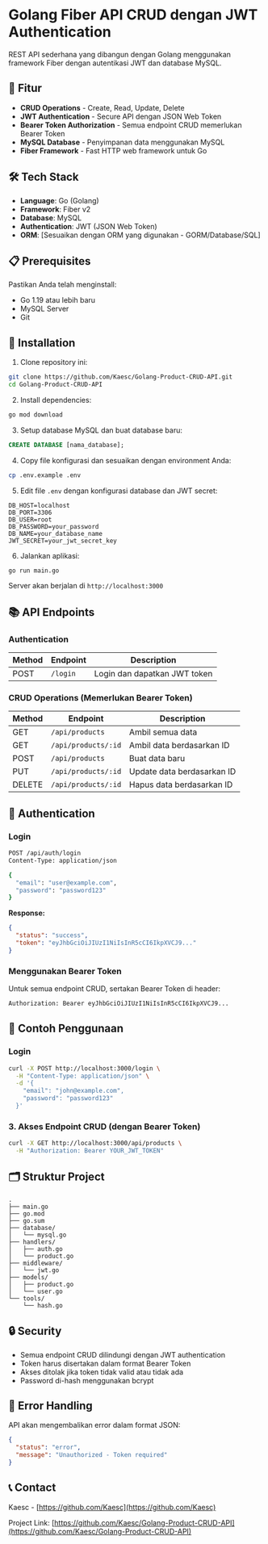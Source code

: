 # Golang Fiber API CRUD dengan JWT Authentication

REST API sederhana yang dibangun dengan Golang menggunakan framework Fiber dengan autentikasi JWT dan database MySQL.

## 🚀 Fitur

- **CRUD Operations** - Create, Read, Update, Delete
- **JWT Authentication** - Secure API dengan JSON Web Token
- **Bearer Token Authorization** - Semua endpoint CRUD memerlukan Bearer Token
- **MySQL Database** - Penyimpanan data menggunakan MySQL
- **Fiber Framework** - Fast HTTP web framework untuk Go

## 🛠️ Tech Stack

- **Language**: Go (Golang)
- **Framework**: Fiber v2
- **Database**: MySQL
- **Authentication**: JWT (JSON Web Token)
- **ORM**: [Sesuaikan dengan ORM yang digunakan - GORM/Database/SQL]

## 📋 Prerequisites

Pastikan Anda telah menginstall:
- Go 1.19 atau lebih baru
- MySQL Server
- Git

## 🔧 Installation

1. Clone repository ini:
```bash
git clone https://github.com/Kaesc/Golang-Product-CRUD-API.git
cd Golang-Product-CRUD-API
```

2. Install dependencies:
```bash
go mod download
```

3. Setup database MySQL dan buat database baru:
```sql
CREATE DATABASE [nama_database];
```

4. Copy file konfigurasi dan sesuaikan dengan environment Anda:
```bash
cp .env.example .env
```

5. Edit file `.env` dengan konfigurasi database dan JWT secret:
```env
DB_HOST=localhost
DB_PORT=3306
DB_USER=root
DB_PASSWORD=your_password
DB_NAME=your_database_name
JWT_SECRET=your_jwt_secret_key
```

6. Jalankan aplikasi:
```bash
go run main.go
```

Server akan berjalan di `http://localhost:3000`

## 📚 API Endpoints

### Authentication

| Method | Endpoint | Description |
|--------|----------|-------------|
| POST | `/login` | Login dan dapatkan JWT token |

### CRUD Operations (Memerlukan Bearer Token)

| Method | Endpoint | Description |
|--------|----------|-------------|
| GET | `/api/products` | Ambil semua data |
| GET | `/api/products/:id` | Ambil data berdasarkan ID |
| POST | `/api/products` | Buat data baru |
| PUT | `/api/products/:id` | Update data berdasarkan ID |
| DELETE | `/api/products/:id` | Hapus data berdasarkan ID |

## 🔐 Authentication

### Login
```bash
POST /api/auth/login
Content-Type: application/json

{
  "email": "user@example.com",
  "password": "password123"
}
```

**Response:**
```json
{
  "status": "success",
  "token": "eyJhbGciOiJIUzI1NiIsInR5cCI6IkpXVCJ9..."
}
```

### Menggunakan Bearer Token
Untuk semua endpoint CRUD, sertakan Bearer Token di header:

```bash
Authorization: Bearer eyJhbGciOiJIUzI1NiIsInR5cCI6IkpXVCJ9...
```

## 📖 Contoh Penggunaan

### Login
```bash
curl -X POST http://localhost:3000/login \
  -H "Content-Type: application/json" \
  -d '{
    "email": "john@example.com",
    "password": "password123"
  }'
```

### 3. Akses Endpoint CRUD (dengan Bearer Token)
```bash
curl -X GET http://localhost:3000/api/products \
  -H "Authorization: Bearer YOUR_JWT_TOKEN"
```

## 🗂️ Struktur Project

```
.
├── main.go
├── go.mod
├── go.sum
├── database/
│   └── mysql.go
├── handlers/
│   ├── auth.go
│   └── product.go
├── middleware/
│   └── jwt.go
├── models/
│   ├── product.go
│   └── user.go
└── tools/
    └── hash.go
```

## 🔒 Security

- Semua endpoint CRUD dilindungi dengan JWT authentication
- Token harus disertakan dalam format Bearer Token
- Akses ditolak jika token tidak valid atau tidak ada
- Password di-hash menggunakan bcrypt

## 🚨 Error Handling

API akan mengembalikan error dalam format JSON:

```json
{
  "status": "error",
  "message": "Unauthorized - Token required"
}
```

## 📞 Contact

Kaesc - [https://github.com/Kaesc](https://github.com/Kaesc)

Project Link: [https://github.com/Kaesc/Golang-Product-CRUD-API](https://github.com/Kaesc/Golang-Product-CRUD-API)
